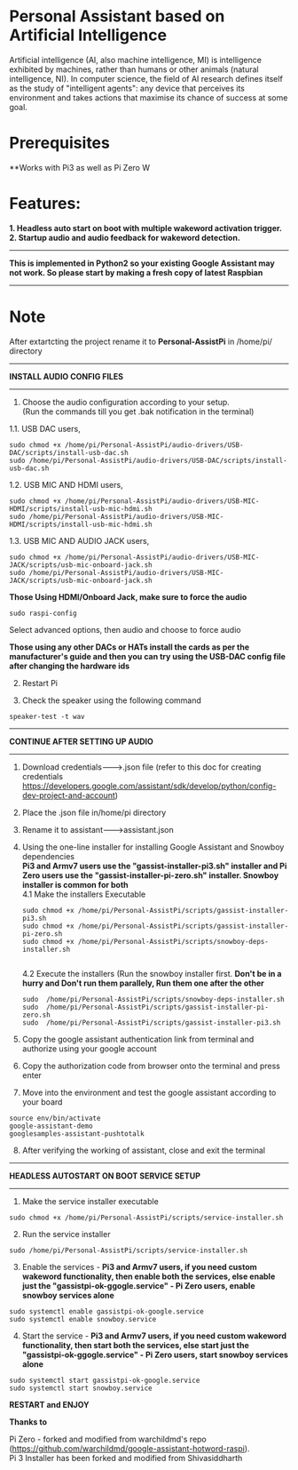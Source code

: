 # Personal Assistant based on Artificial Intelligence
Artificial intelligence (AI, also machine intelligence, MI) is intelligence exhibited by machines, rather than humans or other animals (natural intelligence, NI). In computer science, the field of AI research defines itself as the study of "intelligent agents": any device that perceives its environment and takes actions that maximise its chance of success at some goal.
# Prerequisites 
**Works with Pi3 as well as Pi Zero W

# Features:  
**1. Headless auto start on boot with multiple wakeword activation trigger.**   
**2. Startup audio and audio feedback for wakeword detection.**   


******************************************************************************************************************************* 
**This is implemented in Python2 so your existing Google Assistant may not work. So please start by making a fresh copy of latest Raspbian**  
*************************************************  
# Note
After extartcting the project rename it to **Personal-AssistPi** in /home/pi/ directory
*************************************************  
**INSTALL AUDIO CONFIG FILES**
*************************************************  
1. Choose the audio configuration according to your setup.    
   (Run the commands till you get .bak notification in the terminal)

  1.1. USB DAC users,  
  ```
  sudo chmod +x /home/pi/Personal-AssistPi/audio-drivers/USB-DAC/scripts/install-usb-dac.sh  
  sudo /home/pi/Personal-AssistPi/audio-drivers/USB-DAC/scripts/install-usb-dac.sh 
  ``` 

  1.2. USB MIC AND HDMI users,  
  ```
  sudo chmod +x /home/pi/Personal-AssistPi/audio-drivers/USB-MIC-HDMI/scripts/install-usb-mic-hdmi.sh  
  sudo /home/pi/Personal-AssistPi/audio-drivers/USB-MIC-HDMI/scripts/install-usb-mic-hdmi.sh  
  ```
  
  1.3. USB MIC AND AUDIO JACK users,  
  ```
  sudo chmod +x /home/pi/Personal-AssistPi/audio-drivers/USB-MIC-JACK/scripts/usb-mic-onboard-jack.sh  
  sudo /home/pi/Personal-AssistPi/audio-drivers/USB-MIC-JACK/scripts/usb-mic-onboard-jack.sh 
  ``` 

**Those Using HDMI/Onboard Jack, make sure to force the audio**  
```
sudo raspi-config  
```
Select advanced options, then audio and choose to force audio

**Those using any other DACs or HATs install the cards as per the manufacturer's guide
 and then you can try using the USB-DAC config file after changing the hardware ids**        

2. Restart Pi

3. Check the speaker using the following command    

```
speaker-test -t wav  
```  

**********************************************************************  
**CONTINUE AFTER SETTING UP AUDIO**
**********************************************************************   

1. Download credentials--->.json file (refer to this doc for creating credentials https://developers.google.com/assistant/sdk/develop/python/config-dev-project-and-account)   

2. Place the .json file in/home/pi directory  

3. Rename it to assistant--->assistant.json  

4. Using the one-line installer for installing Google Assistant and Snowboy dependencies    
**Pi3 and Armv7 users use the "gassist-installer-pi3.sh" installer and Pi Zero users use the "gassist-installer-pi-zero.sh" installer. Snowboy installer is common for both**  
	4.1 Make the installers Executable  
	```
	sudo chmod +x /home/pi/Personal-AssistPi/scripts/gassist-installer-pi3.sh
	sudo chmod +x /home/pi/Personal-AssistPi/scripts/gassist-installer-pi-zero.sh
	sudo chmod +x /home/pi/Personal-AssistPi/scripts/snowboy-deps-installer.sh  
  
	```
	4.2 Execute the installers (Run the snowboy installer first. **Don't be in a hurry and Don't run them parallely, Run them one after the other**
	```
	sudo  /home/pi/Personal-AssistPi/scripts/snowboy-deps-installer.sh
	sudo  /home/pi/Personal-AssistPi/scripts/gassist-installer-pi-zero.sh
	sudo  /home/pi/Personal-AssistPi/scripts/gassist-installer-pi3.sh  
	
	```

5. Copy the google assistant authentication link from terminal and authorize using your google account  

6. Copy the authorization code from browser onto the terminal and press enter    

7. Move into the environment and test the google assistant according to your board  

```
source env/bin/activate  
google-assistant-demo 
googlesamples-assistant-pushtotalk   
```  

8. After verifying the working of assistant, close and exit the terminal    


*************************************************  
**HEADLESS AUTOSTART ON BOOT SERVICE SETUP**  
*************************************************  
1. Make the service installer executable  

```
sudo chmod +x /home/pi/Personal-AssistPi/scripts/service-installer.sh 
```  

2. Run the service installer  

```
sudo /home/pi/Personal-AssistPi/scripts/service-installer.sh    
```  

3. Enable the services - **Pi3 and Armv7 users, if you need custom wakeword functionality, then enable both the services, else enable just the "gassistpi-ok-ggogle.service" - Pi Zero users, enable snowboy services alone**        

```
sudo systemctl enable gassistpi-ok-google.service  
sudo systemctl enable snowboy.service
```  

4. Start the service - **Pi3 and Armv7 users, if you need custom wakeword functionality, then start both the services, else start just the "gassistpi-ok-ggogle.service" - Pi Zero users, start snowboy services alone**    

```
sudo systemctl start gassistpi-ok-google.service  
sudo systemctl start snowboy.service   
```  

**RESTART and ENJOY**  

**Thanks to**

Pi Zero - forked and modified from warchildmd's repo (https://github.com/warchildmd/google-assistant-hotword-raspi).   
Pi 3 Installer has been forked and modified from Shivasiddharth     


